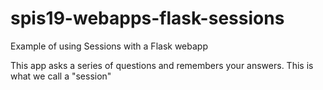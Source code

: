 # spis19-webapps-flask-sessions

Example of using Sessions with a Flask webapp

This app asks a series of questions and remembers your answers.   This is what we call a "session"

